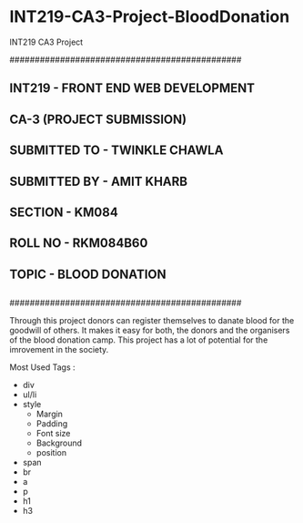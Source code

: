 # INT219-CA3-Project-BloodDonation
INT219 CA3 Project 

  ##############################################
  ##                                          ##
  ##     INT219 - FRONT END WEB DEVELOPMENT   ##
  ##     CA-3 (PROJECT SUBMISSION)            ##
  ##                                          ##
  ##     SUBMITTED TO - TWINKLE CHAWLA        ##
  ##     SUBMITTED BY - AMIT KHARB            ##
  ##                                          ##
  ##     SECTION - KM084                      ##
  ##     ROLL NO - RKM084B60                  ##
  ##                                          ##
  ##     TOPIC - BLOOD DONATION               ##
  ##                                          ##
  ##############################################
  
Through this project donors can register themselves to danate blood for the goodwill of others.
It makes it easy for both, the donors and the organisers of the blood donation camp.
This project has a lot of potential for the imrovement in the society.
  
Most Used Tags :
- div
- ul/li
- style
  - Margin
  - Padding
  - Font size
  - Background
  - position
- span
- br
- a
- p
- h1
- h3
